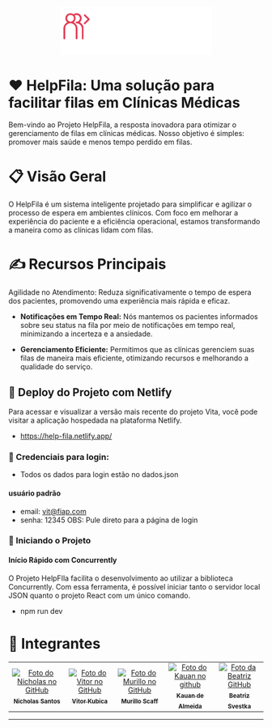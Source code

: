 <p align="center">
<img src="./public/logo.svg" alt="Logo HelpFila" width=300>
</p>

# ❤️ HelpFila: Uma solução para facilitar filas em Clínicas Médicas  
Bem-vindo ao Projeto HelpFila, a resposta inovadora para otimizar o gerenciamento de filas em clínicas médicas. Nosso objetivo é simples: promover mais saúde e menos tempo perdido em filas.

# 📋 Visão Geral  
O HelpFila é um sistema inteligente projetado para simplificar e agilizar o processo de espera em ambientes clínicos. Com foco em melhorar a experiência do paciente e a eficiência operacional, estamos transformando a maneira como as clínicas lidam com filas.

# ✍️ Recursos Principais  
Agilidade no Atendimento: Reduza significativamente o tempo de espera dos pacientes, promovendo uma experiência mais rápida e eficaz.

- <b>Notificações em Tempo Real:</b> Nós mantemos os pacientes informados sobre seu status na fila por meio de notificações em tempo real, minimizando a incerteza e a ansiedade.  

- <b>Gerenciamento Eficiente:</b> Permitimos que as clínicas gerenciem suas filas de maneira mais eficiente, otimizando recursos e melhorando a qualidade do serviço.  

## 📂 Deploy do Projeto com Netlify
Para acessar e visualizar a versão mais recente do projeto Vita, você pode visitar a aplicação hospedada na plataforma Netlify.

- https://help-fila.netlify.app/

### 🔑 Credenciais para login:

- Todos os dados para login estão no dados.json
  
#### usuário padrão
- email: vit@fiap.com
- senha: 12345
OBS: Pule direto para a página de login 

### 🚀 Iniciando o Projeto

#### Início Rápido com Concurrently

O Projeto HelpFIla facilita o desenvolvimento ao utilizar a biblioteca Concurrently. Com essa ferramenta, é possível iniciar tanto o servidor local JSON quanto o projeto React com um único comando.

- npm run dev

<h1 id="autores">🤝 Integrantes</h2>
<table>
  <tr>
    <td align="center">
      <a href="https://github.com/nichol6s">
        <img src="https://avatars.githubusercontent.com/u/105325313?v=4" width="115px;" alt="Foto do Nicholas no GitHub"/><br>
        <sub>
          <strong>Nicholas Santos</strong>
        </sub>
      </a>
    </td>
    <td align="center">
      <a href="https://github.com/VitorKubica">
        <img src="https://avatars.githubusercontent.com/u/107961081?v=4" width="115px;" alt="Foto do Vitor no GitHub"/><br>
        <sub>
          <strong>Vitor Kubica</strong>
        </sub>
      </a>
    </td>
    <td align="center">
      <a href="https://github.com/Scaffx">
        <img src="https://avatars.githubusercontent.com/u/126569253?v=4" width="115px;" alt="Foto do Murillo no GitHub"/><br>
        <sub>
          <strong>Murillo Scaff</strong>
        </sub>
      </a>
    </td>
    <td align="center">
      <a href="https://github.com/k-alm">
        <img src="https://avatars.githubusercontent.com/u/126576641?v=4" width="115px;" alt="Foto do Kauan no github"/><br>
        <sub>
          <strong>Kauan de Almeida</strong>
        </sub>
      </a>
    </td>
    <td align="center">
        <a href="https://github.com/biasvestka">
        <img src="https://avatars.githubusercontent.com/u/126726456?v=4" width="115px;" alt="Foto da Beatriz GitHub"/><br>
        <sub>
            <strong>Beatriz Svestka</strong>
        </sub>
      </a>
    </td>
  </tr>
</table>

---
